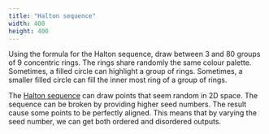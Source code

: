 ```yaml
---
title: "Halton sequence"
width: 400
height: 400
---
```


Using the formula for the Halton sequence, draw between 3 and 80 groups of 9 concentric rings. The rings share randomly the same colour palette. Sometimes, a filled circle can highlight a group of rings. Sometimes, a smaller filled circle can fill the inner most ring of a group of rings.

The [Halton sequence](https://en.wikipedia.org/wiki/Halton_sequence) can draw points that seem random in 2D space. The sequence can be broken by providing higher seed numbers. The result cause some points to be perfectly aligned. This means that by varying the seed number, we can get both ordered and disordered outputs.  
